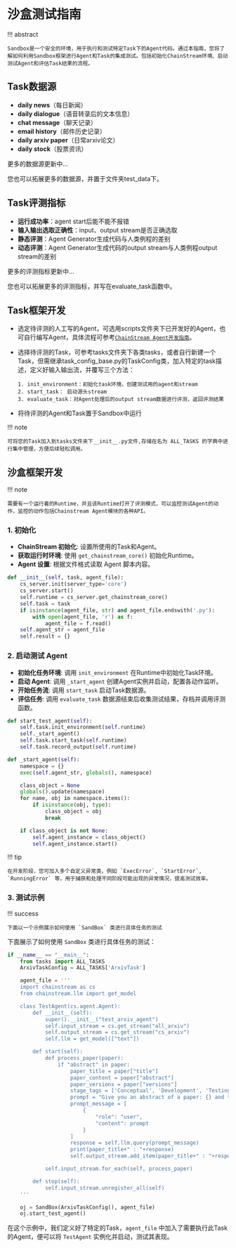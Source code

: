 # 沙盒测试指南

!!! abstract

    Sandbox是一个安全的环境，用于执行和测试特定Task下的Agent代码。通过本指南，您将了解如何利用Sandbox框架进行Agent和Task的集成测试。包括初始化ChainStream环境、启动测试Agent和评估Task结果的流程。

## Task数据源

- **daily news**（每日新闻）
- **daily dialogue**（语音转录后的文本信息）
- **chat message**（聊天记录）
- **email history**（邮件历史记录）
- **daily arxiv paper**（日常arxiv论文）
- **daily stock**（股票资讯）

更多的数据源更新中...

您也可以拓展更多的数据源，并置于文件夹test_data下。

## Task评测指标

  - **运行成功率**：agent start后能不能不报错
 - **输入输出选取正确性**：input、output stream是否正确选取
 - **静态评测**：Agent Generator生成代码与人类例程的差别
 - **动态评测**：Agent Generator生成代码的output stream与人类例程output stream的差别

更多的评测指标更新中...

您也可以拓展更多的评测指标，并写在evaluate_task函数中。

## Task框架开发

- 选定待评测的人工写的Agent，可选用scripts文件夹下已开发好的Agent，也可自行编写Agent，具体流程可参考[`ChainStream Agent开发指南`](http://127.0.0.1:8000/ChainStream/zh/AgentDevelopmentGuide/AGENT_DEVELOPMENT_OVERVIEW/)。

- 选择待评测的Task，可参考tasks文件夹下各类tasks，或者自行新建一个Task，但需继承task_config_base.py的TaskConfig类，加入特定的task描述，定义好输入输出流，并覆写三个方法：
  
  ```
  1. init_environment：初始化task环境，创建测试用的agent和stream
  2. start_task： 启动源头stream
  3. evaluate_task：对Agent处理后的output stream数据进行评测，返回评测结果
  ```

+ 将待评测的Agent和Task置于Sandbox中运行

!!! note

    可将您的Task加入到tasks文件夹下__init__.py文件,存储在名为 ALL_TASKS 的字典中进行集中管理，方便后续轻松调用。

## 沙盒框架开发

!!! note

    需要有一个运行着的Runtime，并且该Runtime打开了评测模式，可以监控测试Agent的动作，监控的动作包括Chainstream Agent模块的各种API。

### 1. 初始化

- **ChainStream 初始化**: 设置所使用的Task和Agent。
- **获取运行时环境**: 使用 `get_chainstream_core()` 初始化Runtime。
- **Agent 设置**: 根据文件格式读取 Agent 脚本内容。

```python
def __init__(self, task, agent_file):
    cs_server.init(server_type='core')
    cs_server.start()
    self.runtime = cs_server.get_chainstream_core()
    self.task = task
    if isinstance(agent_file, str) and agent_file.endswith('.py'):
        with open(agent_file, 'r') as f:
            agent_file = f.read()
    self.agent_str = agent_file
    self.result = {}
```

### 2. 启动测试 Agent

- **初始化任务环境**: 调用 `init_environment` 在Runtime中初始化Task环境。
- **启动 Agent**: 调用 `_start_agent` 创建Agent实例并启动，配置各动作监听。
- **开始任务流**: 调用 `start_task` 启动Task数据源。
- **评估任务**: 调用 `evaluate_task` 数据源结束后收集测试结果，存档并调用评测函数。

```python
def start_test_agent(self):
    self.task.init_environment(self.runtime)
    self._start_agent()
    self.task.start_task(self.runtime)
    self.task.record_output(self.runtime)
```

```python
def _start_agent(self):
    namespace = {}
    exec(self.agent_str, globals(), namespace)

    class_object = None
    globals().update(namespace)
    for name, obj in namespace.items():
        if isinstance(obj, type):
            class_object = obj
            break

    if class_object is not None:
        self.agent_instance = class_object()
        self.agent_instance.start()
```

!!! tip

    在开发阶段，您可加入多个自定义异常类，例如 `ExecError`, `StartError`, `RunningError` 等，用于捕获和处理不同阶段可能出现的异常情况，提高测试效率。

### 3. 测试示例

!!! success

    下面以一个示例展示如何使用 `SandBox` 类进行具体任务的测试

下面展示了如何使用 `SandBox` 类进行具体任务的测试：

```python
if __name__ == "__main__":
    from tasks import ALL_TASKS
    ArxivTaskConfig = ALL_TASKS['ArxivTask']

    agent_file = '''
    import chainstream as cs
    from chainstream.llm import get_model

    class TestAgent(cs.agent.Agent):
        def __init__(self):
            super().__init__("test_arxiv_agent")
            self.input_stream = cs.get_stream("all_arxiv")
            self.output_stream = cs.get_stream("cs_arxiv")
            self.llm = get_model(["text"])

        def start(self):
            def process_paper(paper):
                if "abstract" in paper:
                    paper_title = paper["title"]
                    paper_content = paper["abstract"]
                    paper_versions = paper["versions"]
                    stage_tags = ['Conceptual', 'Development', 'Testing', 'Deployment', 'Maintenance','Other']
                    prompt = "Give you an abstract of a paper: {} and the version of this paper:{}. What tag would you like to add to this paper? Choose from the following: {}".format(paper_content,paper_versions, ', '.join(stage_tags))
                    prompt_message = [
                        {
                            "role": "user",
                            "content": prompt
                        }
                    ]
                    response = self.llm.query(prompt_message)
                    print(paper_title+" : "+response)
                    self.output_stream.add_item(paper_title+" : "+response)

            self.input_stream.for_each(self, process_paper)

        def stop(self):
            self.input_stream.unregister_all(self)
    '''

    oj = SandBox(ArxivTaskConfig(), agent_file)
    oj.start_test_agent()
```

在这个示例中，我们定义好了特定的Task，`agent_file` 中加入了需要执行此Task的Agent，便可以将 `TestAgent` 实例化并启动，测试其表现。
